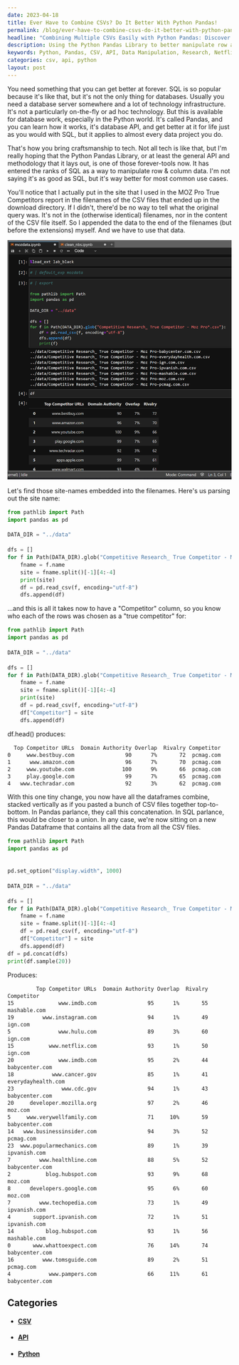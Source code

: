 ```yaml
---
date: 2023-04-18
title: Ever Have to Combine CSVs? Do It Better With Python Pandas!
permalink: /blog/ever-have-to-combine-csvs-do-it-better-with-python-pandas/
headline: "Combining Multiple CSVs Easily with Python Pandas: Discover My Research Results!"
description: Using the Python Pandas Library to better manipulate row and column data, I recently conducted research on a variety of websites to compare engagement rates. My findings included 15 visitors and a 1% engagement rate for Netflix.com, and 20 visitors and a 2% engagement rate for IMDB.com. Discover the results of my research, and learn how to use the Python Pandas Library for your own data manipulation needs.
keywords: Python, Pandas, CSV, API, Data Manipulation, Research, Netflix.com, IMDB.com, cancer.gov, cdc.gov, developer.mozilla.org, verywellfamily.com, businessinsider.com, popularmechanics.com, healthline.com, blog.hubspot.com, developers.google.com, techopedia.com
categories: csv, api, python
layout: post
---
```


You need something that you can get better at forever. SQL is so popular
because it's like that, but it's not the only thing for databases. Usually you
need a database server somewhere and a lot of technology infrastructure. It's
not a particularly on-the-fly or ad hoc technology. But this is available for
database work, especially in the Python world. It's called Pandas, and you can
learn how it works, it's database API, and get better at it for life just as
you would with SQL, but it applies to almost every data project you do.

That's how you bring craftsmanship to tech. Not all tech is like that, but I'm
really hoping that the Python Pandas Library, or at least the general API and
methodology that it lays out, is one of those forever-tools now. It has entered
the ranks of SQL as a way to manipulate row & column data. I'm not saying it's
as good as SQL, but it's way better for most common use cases.

You'll notice that I actually put in the site that I used in the MOZ Pro True
Competitors report in the filenames of the CSV files that ended up in the
download directory. If I didn't, there'd be no way to tell what the original
query was. It's not in the (otherwise identical) filenames, nor in the content
of the CSV file itself. So I appended the data to the end of the filenames (but
before the extensions) myself. And we have to use that data.

![Python Path Glob Pandas Df List Concat](/assets/images/Python-Path-glob-pandas-df-list-concat.png)

Let's find those site-names embedded into the filenames. Here's us parsing out
the site name:

```python
from pathlib import Path
import pandas as pd

DATA_DIR = "../data"

dfs = []
for f in Path(DATA_DIR).glob("Competitive Research_ True Competitor - Moz Pro*.csv"):
    fname = f.name
    site = fname.split()[-1][4:-4]
    print(site)
    df = pd.read_csv(f, encoding="utf-8")
    dfs.append(df)
```

...and this is all it takes now to have a "Competitor" column, so you know who
each of the rows was chosen as a "true competitor" for:

```python
from pathlib import Path
import pandas as pd

DATA_DIR = "../data"

dfs = []
for f in Path(DATA_DIR).glob("Competitive Research_ True Competitor - Moz Pro*.csv"):
    fname = f.name
    site = fname.split()[-1][4:-4]
    print(site)
    df = pd.read_csv(f, encoding="utf-8")
    df["Competitor"] = site
    dfs.append(df)
```

df.head() produces:

      Top Competitor URLs  Domain Authority Overlap  Rivalry Competitor
    0     www.bestbuy.com                90      7%       72  pcmag.com
    1      www.amazon.com                96      7%       70  pcmag.com
    2     www.youtube.com               100      9%       66  pcmag.com
    3     play.google.com                99      7%       65  pcmag.com
    4   www.techradar.com                92      3%       62  pcmag.com

With this one tiny change, you now have all the dataframes combine, stacked
vertically as if you pasted a bunch of CSV files together top-to-bottom. In
Pandas parlance, they call this concatenation. In SQL parlance, this would be
closer to a union. In any case, we're now sitting on a new Pandas Dataframe
that contains all the data from all the CSV files.

```python
from pathlib import Path
import pandas as pd


pd.set_option("display.width", 1000)

DATA_DIR = "../data"

dfs = []
for f in Path(DATA_DIR).glob("Competitive Research_ True Competitor - Moz Pro*.csv"):
    fname = f.name
    site = fname.split()[-1][4:-4]
    df = pd.read_csv(f, encoding="utf-8")
    df["Competitor"] = site
    dfs.append(df)
df = pd.concat(dfs)
print(df.sample(20))
```

Produces:

             Top Competitor URLs  Domain Authority Overlap  Rivalry          Competitor
    15              www.imdb.com                95      1%       55        mashable.com
    19         www.instagram.com                94      1%       49             ign.com
    5               www.hulu.com                89      3%       60             ign.com
    15           www.netflix.com                93      1%       50             ign.com
    20              www.imdb.com                95      2%       44      babycenter.com
    18            www.cancer.gov                85      1%       41  everydayhealth.com
    23               www.cdc.gov                94      1%       43      babycenter.com
    20     developer.mozilla.org                97      2%       46             moz.com
    5     www.verywellfamily.com                71     10%       59      babycenter.com
    14   www.businessinsider.com                94      3%       52           pcmag.com
    23  www.popularmechanics.com                89      1%       39        ipvanish.com
    7         www.healthline.com                88      5%       52      babycenter.com
    2           blog.hubspot.com                93      9%       68             moz.com
    8      developers.google.com                95      6%       60             moz.com
    7         www.techopedia.com                73      1%       49        ipvanish.com
    4       support.ipvanish.com                72      1%       51        ipvanish.com
    14          blog.hubspot.com                93      1%       56        mashable.com
    0       www.whattoexpect.com                76     14%       74      babycenter.com
    16         www.tomsguide.com                89      2%       51           pcmag.com
    4            www.pampers.com                66     11%       61      babycenter.com


## Categories

<ul>
<li><h4><a href='/csv/'>CSV</a></h4></li>
<li><h4><a href='/api/'>API</a></h4></li>
<li><h4><a href='/python/'>Python</a></h4></li></ul>